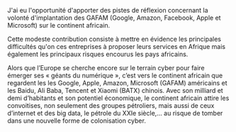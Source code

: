 J'ai eu l'opportunité d'apporter des pistes de réflexion concernant la volonté d'implantation des GAFAM (Google, Amazon, Facebook, Apple et Microsoft) sur le continent africain.

Cette modeste contribution consiste à mettre en évidence les principales difficultés qu'on ces entreprises à proposer leurs services en Afrique mais également les principaux risques encourus les pays africains. 

Alors que l’Europe se cherche encore sur le terrain cyber pour faire émerger ses « géants du numérique », c’est vers le continent africain que regardent les les Google, Apple, Amazon, Microsoft (GAFAM) américains et les Baidu, Ali Baba, Tencent et Xiaomi (BATX) chinois. Avec son milliard et demi d’habitants et son potentiel économique, le continent africain attire les convoitises, non seulement des groupes pétroliers, mais aussi de ceux d’internet et des big data, le pétrole du XXIe siècle,… au risque de tomber dans une nouvelle forme de colonisation cyber.
